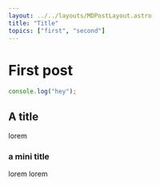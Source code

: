 ```yaml
---
layout: ../../layouts/MDPostLayout.astro
title: "Title"
topics: ["first", "second"]
---
```


# First post

```javascript
console.log("hey");
```

## A title

lorem

### a mini title

lorem lorem
